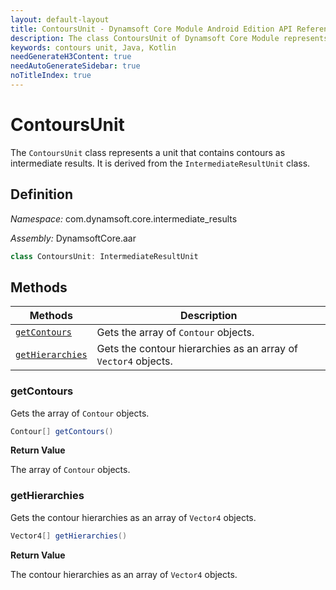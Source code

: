 ```yaml
---
layout: default-layout
title: ContoursUnit - Dynamsoft Core Module Android Edition API Reference
description: The class ContoursUnit of Dynamsoft Core Module represents a unit that contains contours as intermediate results.
keywords: contours unit, Java, Kotlin
needGenerateH3Content: true
needAutoGenerateSidebar: true
noTitleIndex: true
---
```


# ContoursUnit

The `ContoursUnit` class represents a unit that contains contours as intermediate results. It is derived from the `IntermediateResultUnit` class.

## Definition

*Namespace:* com.dynamsoft.core.intermediate_results

*Assembly:* DynamsoftCore.aar

```java
class ContoursUnit: IntermediateResultUnit
```

## Methods

| Methods | Description |
| ------- | ----------- |
| [`getContours`](#getcontours) | Gets the array of `Contour` objects. |
| [`getHierarchies`](#gethierarchies) | Gets the contour hierarchies as an array of `Vector4` objects. |

### getContours

Gets the array of `Contour` objects.

```java
Contour[] getContours()
```

**Return Value**

The array of `Contour` objects.

### getHierarchies

Gets the contour hierarchies as an array of `Vector4` objects.

```java
Vector4[] getHierarchies()
```

**Return Value**

The contour hierarchies as an array of `Vector4` objects.
